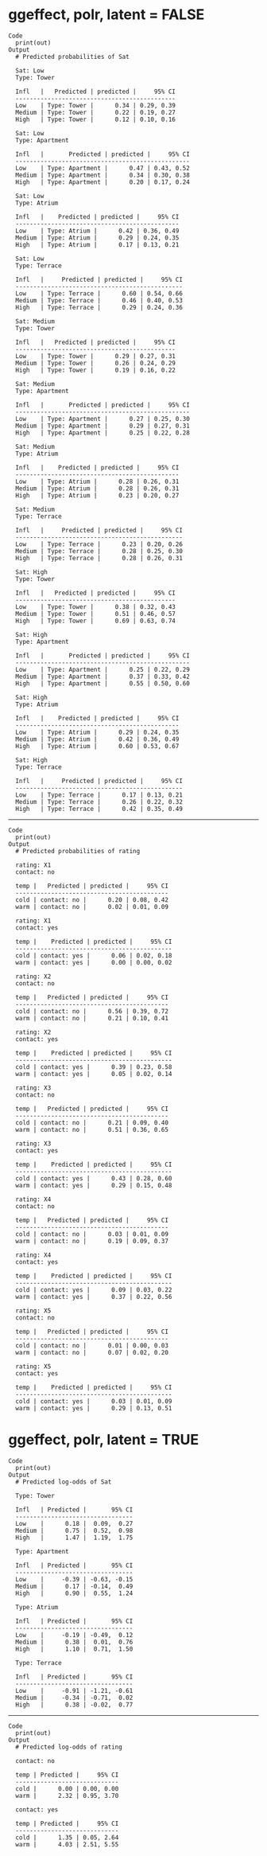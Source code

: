 # ggeffect, polr, latent = FALSE

    Code
      print(out)
    Output
      # Predicted probabilities of Sat
      
      Sat: Low
      Type: Tower
      
      Infl   |   Predicted | predicted |     95% CI
      ---------------------------------------------
      Low    | Type: Tower |      0.34 | 0.29, 0.39
      Medium | Type: Tower |      0.22 | 0.19, 0.27
      High   | Type: Tower |      0.12 | 0.10, 0.16
      
      Sat: Low
      Type: Apartment
      
      Infl   |       Predicted | predicted |     95% CI
      -------------------------------------------------
      Low    | Type: Apartment |      0.47 | 0.43, 0.52
      Medium | Type: Apartment |      0.34 | 0.30, 0.38
      High   | Type: Apartment |      0.20 | 0.17, 0.24
      
      Sat: Low
      Type: Atrium
      
      Infl   |    Predicted | predicted |     95% CI
      ----------------------------------------------
      Low    | Type: Atrium |      0.42 | 0.36, 0.49
      Medium | Type: Atrium |      0.29 | 0.24, 0.35
      High   | Type: Atrium |      0.17 | 0.13, 0.21
      
      Sat: Low
      Type: Terrace
      
      Infl   |     Predicted | predicted |     95% CI
      -----------------------------------------------
      Low    | Type: Terrace |      0.60 | 0.54, 0.66
      Medium | Type: Terrace |      0.46 | 0.40, 0.53
      High   | Type: Terrace |      0.29 | 0.24, 0.36
      
      Sat: Medium
      Type: Tower
      
      Infl   |   Predicted | predicted |     95% CI
      ---------------------------------------------
      Low    | Type: Tower |      0.29 | 0.27, 0.31
      Medium | Type: Tower |      0.26 | 0.24, 0.29
      High   | Type: Tower |      0.19 | 0.16, 0.22
      
      Sat: Medium
      Type: Apartment
      
      Infl   |       Predicted | predicted |     95% CI
      -------------------------------------------------
      Low    | Type: Apartment |      0.27 | 0.25, 0.30
      Medium | Type: Apartment |      0.29 | 0.27, 0.31
      High   | Type: Apartment |      0.25 | 0.22, 0.28
      
      Sat: Medium
      Type: Atrium
      
      Infl   |    Predicted | predicted |     95% CI
      ----------------------------------------------
      Low    | Type: Atrium |      0.28 | 0.26, 0.31
      Medium | Type: Atrium |      0.28 | 0.26, 0.31
      High   | Type: Atrium |      0.23 | 0.20, 0.27
      
      Sat: Medium
      Type: Terrace
      
      Infl   |     Predicted | predicted |     95% CI
      -----------------------------------------------
      Low    | Type: Terrace |      0.23 | 0.20, 0.26
      Medium | Type: Terrace |      0.28 | 0.25, 0.30
      High   | Type: Terrace |      0.28 | 0.26, 0.31
      
      Sat: High
      Type: Tower
      
      Infl   |   Predicted | predicted |     95% CI
      ---------------------------------------------
      Low    | Type: Tower |      0.38 | 0.32, 0.43
      Medium | Type: Tower |      0.51 | 0.46, 0.57
      High   | Type: Tower |      0.69 | 0.63, 0.74
      
      Sat: High
      Type: Apartment
      
      Infl   |       Predicted | predicted |     95% CI
      -------------------------------------------------
      Low    | Type: Apartment |      0.25 | 0.22, 0.29
      Medium | Type: Apartment |      0.37 | 0.33, 0.42
      High   | Type: Apartment |      0.55 | 0.50, 0.60
      
      Sat: High
      Type: Atrium
      
      Infl   |    Predicted | predicted |     95% CI
      ----------------------------------------------
      Low    | Type: Atrium |      0.29 | 0.24, 0.35
      Medium | Type: Atrium |      0.42 | 0.36, 0.49
      High   | Type: Atrium |      0.60 | 0.53, 0.67
      
      Sat: High
      Type: Terrace
      
      Infl   |     Predicted | predicted |     95% CI
      -----------------------------------------------
      Low    | Type: Terrace |      0.17 | 0.13, 0.21
      Medium | Type: Terrace |      0.26 | 0.22, 0.32
      High   | Type: Terrace |      0.42 | 0.35, 0.49
      

---

    Code
      print(out)
    Output
      # Predicted probabilities of rating
      
      rating: X1
      contact: no
      
      temp |   Predicted | predicted |     95% CI
      -------------------------------------------
      cold | contact: no |      0.20 | 0.08, 0.42
      warm | contact: no |      0.02 | 0.01, 0.09
      
      rating: X1
      contact: yes
      
      temp |    Predicted | predicted |     95% CI
      --------------------------------------------
      cold | contact: yes |      0.06 | 0.02, 0.18
      warm | contact: yes |      0.00 | 0.00, 0.02
      
      rating: X2
      contact: no
      
      temp |   Predicted | predicted |     95% CI
      -------------------------------------------
      cold | contact: no |      0.56 | 0.39, 0.72
      warm | contact: no |      0.21 | 0.10, 0.41
      
      rating: X2
      contact: yes
      
      temp |    Predicted | predicted |     95% CI
      --------------------------------------------
      cold | contact: yes |      0.39 | 0.23, 0.58
      warm | contact: yes |      0.05 | 0.02, 0.14
      
      rating: X3
      contact: no
      
      temp |   Predicted | predicted |     95% CI
      -------------------------------------------
      cold | contact: no |      0.21 | 0.09, 0.40
      warm | contact: no |      0.51 | 0.36, 0.65
      
      rating: X3
      contact: yes
      
      temp |    Predicted | predicted |     95% CI
      --------------------------------------------
      cold | contact: yes |      0.43 | 0.28, 0.60
      warm | contact: yes |      0.29 | 0.15, 0.48
      
      rating: X4
      contact: no
      
      temp |   Predicted | predicted |     95% CI
      -------------------------------------------
      cold | contact: no |      0.03 | 0.01, 0.09
      warm | contact: no |      0.19 | 0.09, 0.37
      
      rating: X4
      contact: yes
      
      temp |    Predicted | predicted |     95% CI
      --------------------------------------------
      cold | contact: yes |      0.09 | 0.03, 0.22
      warm | contact: yes |      0.37 | 0.22, 0.56
      
      rating: X5
      contact: no
      
      temp |   Predicted | predicted |     95% CI
      -------------------------------------------
      cold | contact: no |      0.01 | 0.00, 0.03
      warm | contact: no |      0.07 | 0.02, 0.20
      
      rating: X5
      contact: yes
      
      temp |    Predicted | predicted |     95% CI
      --------------------------------------------
      cold | contact: yes |      0.03 | 0.01, 0.09
      warm | contact: yes |      0.29 | 0.13, 0.51
      

# ggeffect, polr, latent = TRUE

    Code
      print(out)
    Output
      # Predicted log-odds of Sat
      
      Type: Tower
      
      Infl   | Predicted |       95% CI
      ---------------------------------
      Low    |      0.18 |  0.09,  0.27
      Medium |      0.75 |  0.52,  0.98
      High   |      1.47 |  1.19,  1.75
      
      Type: Apartment
      
      Infl   | Predicted |       95% CI
      ---------------------------------
      Low    |     -0.39 | -0.63, -0.15
      Medium |      0.17 | -0.14,  0.49
      High   |      0.90 |  0.55,  1.24
      
      Type: Atrium
      
      Infl   | Predicted |       95% CI
      ---------------------------------
      Low    |     -0.19 | -0.49,  0.12
      Medium |      0.38 |  0.01,  0.76
      High   |      1.10 |  0.71,  1.50
      
      Type: Terrace
      
      Infl   | Predicted |       95% CI
      ---------------------------------
      Low    |     -0.91 | -1.21, -0.61
      Medium |     -0.34 | -0.71,  0.02
      High   |      0.38 | -0.02,  0.77
      

---

    Code
      print(out)
    Output
      # Predicted log-odds of rating
      
      contact: no
      
      temp | Predicted |     95% CI
      -----------------------------
      cold |      0.00 | 0.00, 0.00
      warm |      2.32 | 0.95, 3.70
      
      contact: yes
      
      temp | Predicted |     95% CI
      -----------------------------
      cold |      1.35 | 0.05, 2.64
      warm |      4.03 | 2.51, 5.55
      

